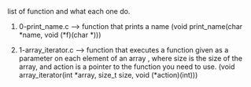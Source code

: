 list of function and what each one do.

1. 0-print_name.c --> function that prints a name (void print_name(char *name, void (*f)(char *)))

2. 1-array_iterator.c --> function that executes a function given as a parameter on each element of an array , where size is the size of the array, and action is a pointer to the function you need to use. (void array_iterator(int *array, size_t size, void (*action)(int)))
